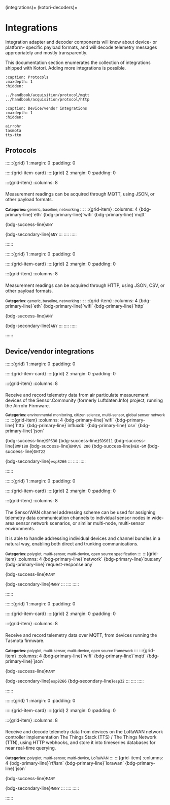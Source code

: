 (integrations)=
(kotori-decoders)=
# Integrations

Integration adapter and decoder components will know about device- or platform-
specific payload formats, and will decode telemetry messages appropriately and
mostly transparently.

This documentation section enumerates the collection of integrations shipped
with Kotori. Adding more integrations is possible.


```{toctree}
:caption: Protocols
:maxdepth: 1
:hidden:

../handbook/acquisition/protocol/mqtt
../handbook/acquisition/protocol/http
```

```{toctree}
:caption: Device/vendor integrations
:maxdepth: 1
:hidden:

airrohr
tasmota
tts-ttn
```


## Protocols

::::::{grid} 1
:margin: 0
:padding: 0

:::::{grid-item-card}
::::{grid} 2
:margin: 0
:padding: 0

:::{grid-item}
:columns: 8
#### [](#daq-mqtt)

Measurement readings can be acquired through MQTT, using JSON, or other payload formats.

<small>
<strong>Categories:</strong> generic, baseline, networking
</small>
:::
:::{grid-item}
:columns: 4
{bdg-primary-line}`eth` {bdg-primary-line}`wifi` {bdg-primary-line}`mqtt`

{bdg-success-line}`ANY` 

{bdg-secondary-line}`ANY`
:::
::::
:::::

::::::


::::::{grid} 1
:margin: 0
:padding: 0

:::::{grid-item-card}
::::{grid} 2
:margin: 0
:padding: 0

:::{grid-item}
:columns: 8
#### [](#daq-http)

Measurement readings can be acquired through HTTP, using JSON, CSV, or other payload formats.

<small>
<strong>Categories:</strong> generic, baseline, networking
</small>
:::
:::{grid-item}
:columns: 4
{bdg-primary-line}`eth` {bdg-primary-line}`wifi` {bdg-primary-line}`http`

{bdg-success-line}`ANY` 

{bdg-secondary-line}`ANY`
:::
::::
:::::

::::::



## Device/vendor integrations

::::::{grid} 1
:margin: 0
:padding: 0

:::::{grid-item-card}
::::{grid} 2
:margin: 0
:padding: 0

:::{grid-item}
:columns: 8
#### [](#integration-airrohr)

Receive and record telemetry data from air particulate measurement devices of the
Sensor.Community (formerly Luftdaten.Info) project, running the Airrohr Firmware.

<small>
<strong>Categories:</strong> environmental monitoring, citizen science, multi-sensor,
global sensor network
</small>
:::
:::{grid-item}
:columns: 4
{bdg-primary-line}`wifi` {bdg-primary-line}`http` {bdg-primary-line}`influxdb` {bdg-primary-line}`csv` {bdg-primary-line}`json`

{bdg-success-line}`SPS30` {bdg-success-line}`SDS011` {bdg-success-line}`BMP180` {bdg-success-line}`BMP/E 280` {bdg-success-line}`NEO-6M` {bdg-success-line}`DHT22` 

{bdg-secondary-line}`esp8266`
:::
::::
:::::

::::::


::::::{grid} 1
:margin: 0
:padding: 0

:::::{grid-item-card}
::::{grid} 2
:margin: 0
:padding: 0

:::{grid-item}
:columns: 8
#### [](inv:hiveeyes-arduino#sensorwan)

The SensorWAN channel addressing scheme can be used for assigning telemetry
data communication channels to individual sensor nodes in wide-area sensor
network scenarios, or similar multi-node, multi-sensor environments.

It is able to handle addressing individual devices and channel bundles in
a natural way, enabling both direct and trunking communications.

<small>
<strong>Categories:</strong> polyglot, multi-sensor, multi-device, open source specification
</small>
:::
:::{grid-item}
:columns: 4
{bdg-primary-line}`network` {bdg-primary-line}`bus:any` {bdg-primary-line}`request-response:any`

{bdg-success-line}`MANY`

{bdg-secondary-line}`MANY`
:::
::::
:::::

::::::


::::::{grid} 1
:margin: 0
:padding: 0

:::::{grid-item-card}
::::{grid} 2
:margin: 0
:padding: 0

:::{grid-item}
:columns: 8
#### [](#integration-tasmota)

Receive and record telemetry data over MQTT, from devices running the Tasmota firmware.

<small>
<strong>Categories:</strong> polyglot, multi-sensor, multi-device, open source framework
</small>
:::
:::{grid-item}
:columns: 4
{bdg-primary-line}`wifi` {bdg-primary-line}`mqtt` {bdg-primary-line}`json`

{bdg-success-line}`MANY`

{bdg-secondary-line}`esp8266` {bdg-secondary-line}`esp32`
:::
::::
:::::

::::::


::::::{grid} 1
:margin: 0
:padding: 0

:::::{grid-item-card}
::::{grid} 2
:margin: 0
:padding: 0

:::{grid-item}
:columns: 8
#### [](#integration-tts-ttn)

Receive and decode telemetry data from devices on the LoRaWAN network controller
implementation The Things Stack (TTS) / The Things Network (TTN), using HTTP
webhooks, and store it into timeseries databases for near real-time querying.

<small>
<strong>Categories:</strong> polyglot, multi-sensor, multi-device, LoRaWAN
</small>
:::
:::{grid-item}
:columns: 4
{bdg-primary-line}`rf/ism` {bdg-primary-line}`lorawan` {bdg-primary-line}`json`

{bdg-success-line}`MANY`

{bdg-secondary-line}`MANY`
:::
::::
:::::

::::::
